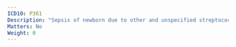 ```yaml
---
ICD10: P361
Description: "Sepsis of newborn due to other and unspecified streptococci"
Matters: No
Weight: 0
---
```


